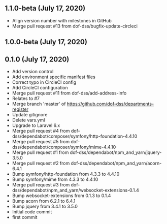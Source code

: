 ## 1.1.0-beta (July 17, 2020)
  - Align version number with milestones in GitHub
  - Merge pull request #13 from dof-dss/bugfix-update-circleci

## 1.0.0-beta (July 17, 2020)


## 0.1.0 (July 17, 2020)
  - Add version control
  - Add environment specific manifest files
  - Correct typo in CircleCI config
  - Add CircleCI configuration
  - Merge pull request #11 from dof-dss/add-address-info
  - Relates to #7
  - Merge branch 'master' of https://github.com/dof-dss/departments-register
  - Update gitignore
  - Delete vars.yml
  - Upgrade to Laravel 6.x
  - Merge pull request #4 from dof-dss/dependabot/composer/symfony/http-foundation-4.4.10
  - Merge pull request #5 from dof-dss/dependabot/composer/symfony/mime-4.4.10
  - Merge pull request #1 from dof-dss/dependabot/npm_and_yarn/jquery-3.5.0
  - Merge pull request #2 from dof-dss/dependabot/npm_and_yarn/acorn-6.4.1
  - Bump symfony/http-foundation from 4.3.3 to 4.4.10
  - Bump symfony/mime from 4.3.3 to 4.4.10
  - Merge pull request #3 from dof-dss/dependabot/npm_and_yarn/websocket-extensions-0.1.4
  - Bump websocket-extensions from 0.1.3 to 0.1.4
  - Bump acorn from 6.2.1 to 6.4.1
  - Bump jquery from 3.4.1 to 3.5.0
  - Initial code commit
  - first commit
